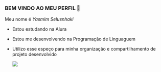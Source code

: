### BEM VINDO AO MEU PERFIL 🍏

Meu nome é _Yasmim Selusnhaki_

- Estou estudando na Alura
- Estou me desenvolvendo na Programação de Linguaguem
- Utilizo esse espeço para minha organização e compartilhamento de projeto desenvolvido

   ![](https://media1.tenor.com/m/Ja0lDN7CCo0AAAAd/horse-gouser.gif)
